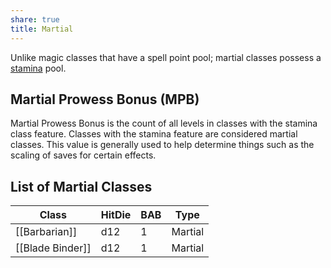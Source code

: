 ```yaml
---
share: true
title: Martial
---
```

Unlike magic classes that have a spell point pool; martial classes possess a <a href="/Combat%20Rules/Combat%20Statistics/#stamina">stamina</a> pool.

## Martial Prowess Bonus (MPB)

Martial Prowess Bonus is the count of all levels in classes with the stamina class feature. Classes with the stamina feature are considered martial classes. This value is generally used to help determine things such as the scaling of saves for certain effects.

## List of Martial Classes

| Class            | HitDie | BAB | Type    |
| ---------------- | ------ | --- | ------- |
| [[Barbarian]]    | d12    | 1   | Martial |
| [[Blade Binder]] | d12    | 1   | Martial |


